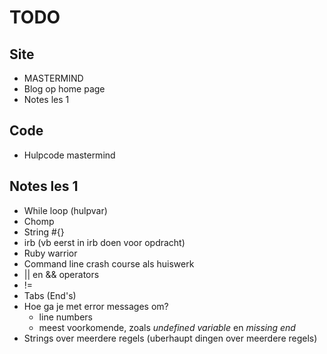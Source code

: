 # TODO

## Site
* MASTERMIND
* Blog op home page
* Notes les 1

## Code
* Hulpcode mastermind

## Notes les 1
* While loop (hulpvar)
* Chomp
* String #{}
* irb (vb eerst in irb doen voor opdracht)
* Ruby warrior
* Command line crash course als huiswerk
* || en && operators
* !=
* Tabs (End's)
* Hoe ga je met error messages om?
    - line numbers
    - meest voorkomende, zoals _undefined variable_ en _missing end_
* Strings over meerdere regels (uberhaupt dingen over meerdere regels)



